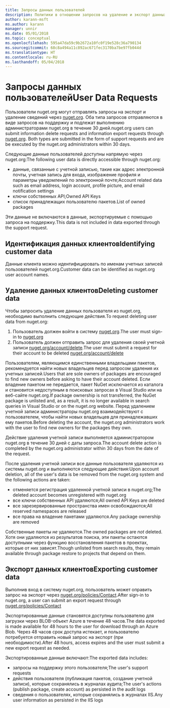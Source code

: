 ```yaml
---
title: Запросы данных пользователей
description: Политики в отношении запросов на удаление и экспорт данных пользователей
author: karann-msft
ms.author: karann
manager: unnir
ms.date: 05/01/2018
ms.topic: conceptual
ms.openlocfilehash: 595a47da59c9b2672a10fc0f19e528c36a790134
ms.sourcegitcommit: 68c8a494a11c892ac671fec3170ba7be97fb044d
ms.translationtype: HT
ms.contentlocale: ru-RU
ms.lasthandoff: 05/04/2018
---
```

# <a name="user-data-requests"></a><span data-ttu-id="b43a3-103">Запросы данных пользователей</span><span class="sxs-lookup"><span data-stu-id="b43a3-103">User Data Requests</span></span>

<span data-ttu-id="b43a3-104">Пользователи nuget.org могут отправлять запросы на экспорт и удаление сведений через [nuget.org](https://www.nuget.org). Оба типа запросов отправляются в виде запросов на поддержку и подлежат выполнению администраторами nuget.org в течение 30 дней.</span><span class="sxs-lookup"><span data-stu-id="b43a3-104">nuget.org users can submit information delete requests and information export requests through [nuget.org](https://www.nuget.org). Both types are submitted in the form of support requests and are be executed by the nuget.org administrators within 30 days.</span></span>

<span data-ttu-id="b43a3-105">Следующие данные пользователей доступны напрямую через nuget.org:</span><span class="sxs-lookup"><span data-stu-id="b43a3-105">The following user data is directly accessible through nuget.org:</span></span>

* <span data-ttu-id="b43a3-106">данные, связанные с учетной записью, такие как адрес электронной почты, учетная запись для входа, изображение профиля и параметры уведомлений по электронной почте;</span><span class="sxs-lookup"><span data-stu-id="b43a3-106">Account related data such as email address, login account, profile picture, and email notification settings</span></span>
* <span data-ttu-id="b43a3-107">ключи собственных API;</span><span class="sxs-lookup"><span data-stu-id="b43a3-107">Owned API Keys</span></span>
* <span data-ttu-id="b43a3-108">список принадлежащих пользователю пакетов.</span><span class="sxs-lookup"><span data-stu-id="b43a3-108">List of owned packages</span></span>

<span data-ttu-id="b43a3-109">Эти данные не включаются в данные, экспортируемые с помощью запроса на поддержку.</span><span class="sxs-lookup"><span data-stu-id="b43a3-109">This data is not included in data exported through the support request.</span></span>

## <a name="identifying-customer-data"></a><span data-ttu-id="b43a3-110">Идентификация данных клиентов</span><span class="sxs-lookup"><span data-stu-id="b43a3-110">Identifying customer data</span></span>

<span data-ttu-id="b43a3-111">Данные клиента можно идентифицировать по именам учетных записей пользователей nuget.org.</span><span class="sxs-lookup"><span data-stu-id="b43a3-111">Customer data can be identified as nuget.org user account names.</span></span>

## <a name="deleting-customer-data"></a><span data-ttu-id="b43a3-112">Удаление данных клиентов</span><span class="sxs-lookup"><span data-stu-id="b43a3-112">Deleting customer data</span></span>

<span data-ttu-id="b43a3-113">Чтобы запросить удаление данных пользователя из nuget.org, необходимо выполнить следующие действия.</span><span class="sxs-lookup"><span data-stu-id="b43a3-113">To request deleting user data from nuget.org:</span></span>

1. <span data-ttu-id="b43a3-114">Пользователь должен войти в систему [nuget.org](https://www.nuget.org).</span><span class="sxs-lookup"><span data-stu-id="b43a3-114">The user must sign-in to [nuget.org](https://www.nuget.org)</span></span>
1. <span data-ttu-id="b43a3-115">Пользователь должен отправить запрос для удаления своей учетной записи [nuget.org/account/delete](https://www.nuget.org/account/delete).</span><span class="sxs-lookup"><span data-stu-id="b43a3-115">The user must submit a request for their account to be deleted [nuget.org/account/delete](https://www.nuget.org/account/delete)</span></span>

<span data-ttu-id="b43a3-116">Пользователям, являющимся единственными владельцами пакетов, рекомендуется найти новых владельцев перед запросом удаления их учетных записей.</span><span class="sxs-lookup"><span data-stu-id="b43a3-116">Users that are sole owners of packages are encouraged to find new owners before asking to have their account deleted.</span></span> <span data-ttu-id="b43a3-117">Если владение пакетом не передается, пакет NuGet исключается из каталога и становится недоступным в поисковых запросах в Visual Studio или на веб-сайте nuget.org.</span><span class="sxs-lookup"><span data-stu-id="b43a3-117">If package ownership is not transferred, the NuGet package is unlisted and, as a result, it is no longer available in search queries in Visual Studio or on the nuget.org website.</span></span> <span data-ttu-id="b43a3-118">Перед удалением учетной записи администраторы nuget.org взаимодействуют с пользователем, чтобы найти новых владельцев для принадлежавших ему пакетов.</span><span class="sxs-lookup"><span data-stu-id="b43a3-118">Before deleting the account, the nuget.org administrators work with the user to find new owners for the packages they own.</span></span>

<span data-ttu-id="b43a3-119">Действие удаления учетной записи выполняется администратором nuget.org в течение 30 дней с даты запроса.</span><span class="sxs-lookup"><span data-stu-id="b43a3-119">The account delete action is completed by the nuget.org administrator within 30 days from the date of the request.</span></span>

<span data-ttu-id="b43a3-120">После удаления учетной записи все данные пользователя удаляются из системы nuget.org и выполняются следующие действия:</span><span class="sxs-lookup"><span data-stu-id="b43a3-120">Upon account deletion, all of the user's data is be removed from the nuget.org system and the following actions are taken:</span></span>

* <span data-ttu-id="b43a3-121">отменяется регистрация удаленной учетной записи в nuget.org;</span><span class="sxs-lookup"><span data-stu-id="b43a3-121">The deleted account becomes unregistered with nuget.org</span></span>
* <span data-ttu-id="b43a3-122">все ключи собственных API удаляются;</span><span class="sxs-lookup"><span data-stu-id="b43a3-122">All owned API Keys are deleted</span></span>
* <span data-ttu-id="b43a3-123">все зарезервированные пространства имен освобождаются;</span><span class="sxs-lookup"><span data-stu-id="b43a3-123">All reserved namespaces are released</span></span>
* <span data-ttu-id="b43a3-124">все права на владение пакетами удаляются.</span><span class="sxs-lookup"><span data-stu-id="b43a3-124">Any package ownership are removed</span></span>

<span data-ttu-id="b43a3-125">Собственные пакеты *не* удаляются.</span><span class="sxs-lookup"><span data-stu-id="b43a3-125">The owned packages are *not* deleted.</span></span> <span data-ttu-id="b43a3-126">Хотя они удаляются из результатов поиска, эти пакеты остаются доступными через функцию восстановления пакетов в проектах, которые от них зависят.</span><span class="sxs-lookup"><span data-stu-id="b43a3-126">Though unlisted from search results, they remain available through package restore to projects that depend on them.</span></span>

## <a name="exporting-customer-data"></a><span data-ttu-id="b43a3-127">Экспорт данных клиентов</span><span class="sxs-lookup"><span data-stu-id="b43a3-127">Exporting customer data</span></span>

<span data-ttu-id="b43a3-128">Выполнив вход в систему nuget.org, пользователь может оправить запрос на экспорт через [nuget.org/policies/Contact](https://www.nuget.org/policies/Contact).</span><span class="sxs-lookup"><span data-stu-id="b43a3-128">After sign-in to nuget.org, a user can submit an export request through [nuget.org/policies/Contact](https://www.nuget.org/policies/Contact)</span></span>

<span data-ttu-id="b43a3-129">Экспортированные данные становятся доступны пользователю для загрузки через BLOB-объект Azure в течение 48 часов.</span><span class="sxs-lookup"><span data-stu-id="b43a3-129">The data exported is made available for 48 hours to the user for download through an Azure Blob.</span></span> <span data-ttu-id="b43a3-130">Через 48 часов срок доступа истекает, и пользователю потребуется отправить новый запрос на экспорт (при необходимости).</span><span class="sxs-lookup"><span data-stu-id="b43a3-130">After 48 hours, access expires and the user must submit a new export request as needed.</span></span>

<span data-ttu-id="b43a3-131">Экспортированные данные включают:</span><span class="sxs-lookup"><span data-stu-id="b43a3-131">The exported data includes:</span></span>

* <span data-ttu-id="b43a3-132">запросы на поддержку этого пользователя;</span><span class="sxs-lookup"><span data-stu-id="b43a3-132">The user's support requests</span></span>
* <span data-ttu-id="b43a3-133">действия пользователя (публикация пакетов, создание учетной записи), которые сохранялись в журналах аудита;</span><span class="sxs-lookup"><span data-stu-id="b43a3-133">The user's actions (publish package, create account) as persisted in the audit logs</span></span>
* <span data-ttu-id="b43a3-134">сведения о пользователях, которые сохранялись в журналах IIS.</span><span class="sxs-lookup"><span data-stu-id="b43a3-134">Any user information as persisted in the IIS logs</span></span>

